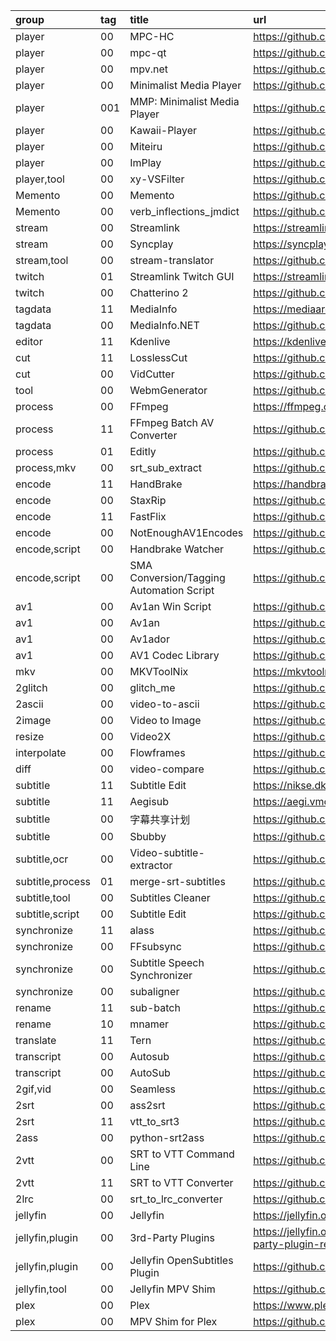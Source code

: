 group            | tag | title                                    | url
:-               | :-  | :-                                       | :-
player           | 00  | MPC-HC                                   | https://github.com/clsid2/mpc-hc
player           | 00  | mpc-qt                                   | https://github.com/mpc-qt/mpc-qt
player           | 00  | mpv.net                                  | https://github.com/mpvnet-player/mpv.net
player           | 00  | Minimalist Media Player                  | https://github.com/bazzacuda/minimalistmediaplayerx
player           | 001 | MMP: Minimalist Media Player             | https://github.com/BazzaCuda/MinimalistMediaPlayerX
player           | 00  | Kawaii-Player                            | https://github.com/kanishka-linux/kawaii-player
player           | 00  | Miteiru                                  | https://github.com/hockyy/miteiru
player           | 00  | ImPlay                                   | https://github.com/tsl0922/ImPlay
player,tool      | 00  | xy-VSFilter                              | https://github.com/Cyberbeing/xy-VSFilter
Memento          | 00  | Memento                                  | https://github.com/ripose-jp/memento
Memento          | 00  | verb_inflections_jmdict                  | https://github.com/precondition/verb_inflections_jmdict
stream           | 00  | Streamlink                               | https://streamlink.github.io
stream           | 00  | Syncplay                                 | https://syncplay.pl
stream,tool      | 00  | stream-translator                        | https://github.com/fortypercnt/stream-translator
twitch           | 01  | Streamlink Twitch GUI                    | https://streamlink.github.io/streamlink-twitch-gui
twitch           | 00  | Chatterino 2                             | https://github.com/Chatterino/chatterino2
tagdata          | 11  | MediaInfo                                | https://mediaarea.net/en/MediaInfo
tagdata          | 00  | MediaInfo.NET                            | https://github.com/stax76/MediaInfo.NET
editor           | 11  | Kdenlive                                 | https://kdenlive.org
cut              | 11  | LosslessCut                              | https://github.com/mifi/lossless-cut
cut              | 00  | VidCutter                                | https://github.com/ozmartian/vidcutter
tool             | 00  | WebmGenerator                            | https://github.com/dfaker/WebmGenerator
process          | 00  | FFmpeg                                   | https://ffmpeg.org
process          | 11  | FFmpeg Batch AV Converter                | https://github.com/eibol/ffmpeg_batch
process          | 01  | Editly                                   | https://github.com/scikit-video/scikit-video
process,mkv      | 00  | srt_sub_extract                          | https://github.com/mifi/editly
encode           | 11  | HandBrake                                | https://handbrake.fr
encode           | 00  | StaxRip                                  | https://github.com/staxrip/staxrip
encode           | 11  | FastFlix                                 | https://github.com/cdgriffith/FastFlix
encode           | 00  | NotEnoughAV1Encodes                      | https://github.com/Alkl58/NotEnoughAV1Encodes
encode,script    | 00  | Handbrake Watcher                        | https://github.com/shannah/handbrake-watcher
encode,script    | 00  | SMA Conversion/Tagging Automation Script | https://github.com/mdhiggins/sickbeard_mp4_automator
av1              | 00  | Av1an Win Script                         | https://github.com/Hishiro64/av1an-win-script
av1              | 00  | Av1an                                    | https://github.com/master-of-zen/Av1an
av1              | 00  | Av1ador                                  | https://github.com/porcino/Av1ador
av1              | 00  | AV1 Codec Library                        | https://github.com/m-ab-s/aom
mkv              | 00  | MKVToolNix                               | https://mkvtoolnix.download
2glitch          | 00  | glitch_me                                | https://github.com/noelleleigh/glitch_me
2ascii           | 00  | video-to-ascii                           | https://github.com/joelibaceta/video-to-ascii
2image           | 00  | Video to Image                           | https://github.com/chjinny/video_to_image
resize           | 00  | Video2X                                  | https://github.com/k4yt3x/video2x
interpolate      | 00  | Flowframes                               | https://github.com/n00mkrad/flowframes
diff             | 00  | video-compare                            | https://github.com/pixop/video-compare
subtitle         | 11  | Subtitle Edit                            | https://nikse.dk/subtitleedit
subtitle         | 11  | Aegisub                                  | https://aegi.vmoe.info
subtitle         | 00  | 字幕共享计划                             | https://github.com/foxofice/sub_share
subtitle         | 00  | Sbubby                                   | https://github.com/kokseen1/Sbubby
subtitle,ocr     | 00  | Video-subtitle-extractor                 | https://github.com/YaoFANGUK/video-subtitle-extractor
subtitle,process | 01  | merge-srt-subtitles                      | https://github.com/malfroid/merge-srt-subtitles
subtitle,tool    | 00  | Subtitles Cleaner                        | https://github.com/yuvalsol/SubtitlesCleaner
subtitle,script  | 00  | Subtitle Edit                            | https://github.com/SubtitleEdit/plugins
synchronize      | 11  | alass                                    | https://github.com/kaegi/alass
synchronize      | 00  | FFsubsync                                | https://github.com/smacke/ffsubsync
synchronize      | 00  | Subtitle Speech Synchronizer             | https://github.com/sc0ty/subsync
synchronize      | 00  | subaligner                               | https://github.com/baxtree/subaligner
rename           | 11  | sub-batch                                | https://github.com/kl/sub-batch
rename           | 10  | mnamer                                   | https://github.com/jkwill87/mnamer
translate        | 11  | Tern                                     | https://github.com/1c7/Translate-Subtitle-File
transcript       | 00  | Autosub                                  | https://github.com/jiaox99/autosub
transcript       | 00  | AutoSub                                  | https://github.com/abhirooptalasila/AutoSub
2gif,vid         | 00  | Seamless                                 | https://github.com/Quozul/seamless
2srt             | 00  | ass2srt                                  | https://github.com/zcq100/ass2srt
2srt             | 11  | vtt_to_srt3                              | https://github.com/jsonzilla/vtt_to_srt3
2ass             | 00  | python-srt2ass                           | https://github.com/ewwink/python-srt2ass
2vtt             | 00  | SRT to VTT Command Line                  | https://github.com/nwoltman/srt-to-vtt-cl
2vtt             | 11  | SRT to VTT Converter                     | https://github.com/nwoltman/srt-to-vtt-converter
2lrc             | 00  | srt_to_lrc_converter                     | https://github.com/KyrillosAkram/srt_to_lrc_converter
jellyfin         | 00  | Jellyfin                                 | https://jellyfin.org/
jellyfin,plugin  | 00  | 3rd-Party Plugins                        | https://jellyfin.org/docs/general/server/plugins/index.html#3rd-party-plugin-repositories
jellyfin,plugin  | 00  | Jellyfin OpenSubtitles Plugin            | https://github.com/jellyfin/jellyfin-plugin-opensubtitles
jellyfin,tool    | 00  | Jellyfin MPV Shim                        | https://github.com/jellyfin/jellyfin-mpv-shim
plex             | 00  | Plex                                     | https://www.plex.tv/
plex             | 00  | MPV Shim for Plex                        | https://github.com/iwalton3/plex-mpv-shim
